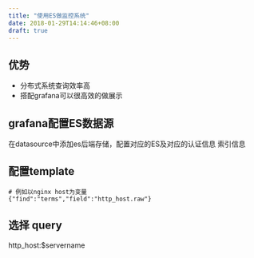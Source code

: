 ```yaml
---
title: "使用ES做监控系统"
date: 2018-01-29T14:14:46+08:00
draft: true
---
```



## 优势

- 分布式系统查询效率高
- 搭配grafana可以很高效的做展示

## grafana配置ES数据源 

在datasource中添加es后端存储，配置对应的ES及对应的认证信息 索引信息


## 配置template

```
# 例如以nginx host为变量
{"find":"terms","field":"http_host.raw"}
```

## 选择 query
http_host:$servername
